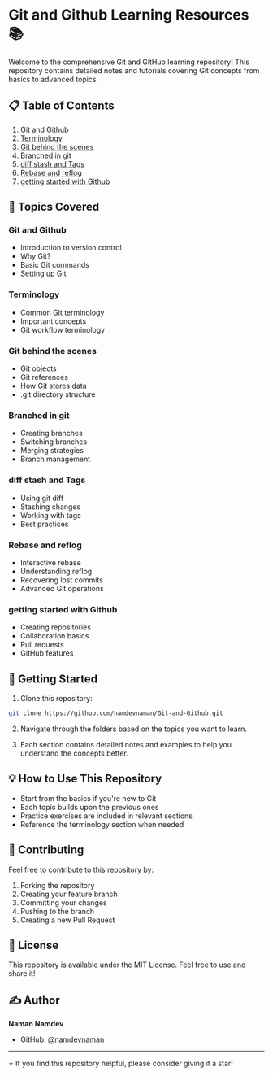 # Git and Github Learning Resources 📚

Welcome to the comprehensive Git and GitHub learning repository! This repository contains detailed notes and tutorials covering Git concepts from basics to advanced topics.

## 📋 Table of Contents

1. [Git and Github](Git%20and%20Github.md)
2. [Terminology](Terminology.md)
3. [Git behind the scenes](Git%20behind%20the%20scenes.md)
4. [Branched in git](Branched%20in%20git.md)
5. [diff stash and Tags](diff%20stash%20and%20Tags.md)
6. [Rebase and reflog](Rebase%20and%20reflog.md)
7. [getting started with Github](getting%20started%20with%20Github.md)

## 📖 Topics Covered

### Git and Github
- Introduction to version control
- Why Git?
- Basic Git commands
- Setting up Git

### Terminology
- Common Git terminology
- Important concepts
- Git workflow terminology

### Git behind the scenes
- Git objects
- Git references
- How Git stores data
- .git directory structure

### Branched in git
- Creating branches
- Switching branches
- Merging strategies
- Branch management

### diff stash and Tags
- Using git diff
- Stashing changes
- Working with tags
- Best practices

### Rebase and reflog
- Interactive rebase
- Understanding reflog
- Recovering lost commits
- Advanced Git operations

### getting started with Github
- Creating repositories
- Collaboration basics
- Pull requests
- GitHub features

## 🚀 Getting Started

1. Clone this repository:
```bash
git clone https://github.com/namdevnaman/Git-and-Github.git
```

2. Navigate through the folders based on the topics you want to learn.

3. Each section contains detailed notes and examples to help you understand the concepts better.

## 💡 How to Use This Repository

- Start from the basics if you're new to Git
- Each topic builds upon the previous ones
- Practice exercises are included in relevant sections
- Reference the terminology section when needed

## 🤝 Contributing

Feel free to contribute to this repository by:
1. Forking the repository
2. Creating your feature branch
3. Committing your changes
4. Pushing to the branch
5. Creating a new Pull Request

## 📜 License

This repository is available under the MIT License. Feel free to use and share it!

## ✍️ Author

**Naman Namdev**
- GitHub: [@namdevnaman](https://github.com/namdevnaman)

---
⭐ If you find this repository helpful, please consider giving it a star!
